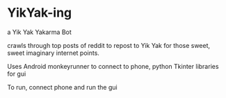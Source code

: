 YikYak-ing
========
a Yik Yak Yakarma Bot

crawls through top posts of reddit to repost to Yik Yak for those sweet, sweet imaginary internet points.

Uses Android monkeyrunner to connect to phone, python Tkinter libraries for gui

To run, connect phone and run the gui
